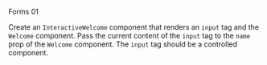 Forms 01

Create an `InteractiveWelcome` component that renders an `input` tag and the `Welcome` component. Pass the current content of the `input` tag to the `name` prop of the `Welcome` component. The `input` tag should be a controlled component.

